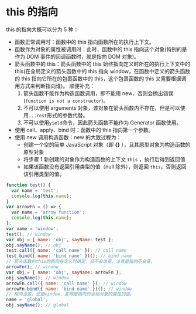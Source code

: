 # this 的指向

this 的指向大概可以分为 5 种：

- 函数正常调用时：函数中的 this 指向函数所在的执行上下文。
- 函数作为对象的属性被调用时：此时，函数中的 this 指向这个对象(特别的是作为 DOM 事件的回调函数时，就是指向 DOM 对象)。
- 箭头函数中的 this：箭头函数中的 this 始终指向定义时所在的执行上下文中的 this(在全局定义的箭头函数中的 this 指向 window，在函数中定义的箭头函数的 this 指向它所在的包裹函数中的 this，这个包裹函数的 this 又需要根据调用方式来判断指向谁)。
  顺便补充：
  1. 箭头函数不能作为构造函数调用，即不能用 new，否则会抛出错误(`function is not a constructor`)。
  2. 不可以使用 arguments 对象，该对象在箭头函数内不存在，但是可以使用`...rest`形式的参数代替。
  3. 不可以使用`yield`命令，因此箭头函数不能作为 Generator 函数使用。
- 使用 call、apply、bind 时：函数中的 this 指向第一个参数。
- 使用 new 调用构造函数：new 的大致过程为：
  - 创建一个空的简单 JavaScript 对象（即 **{}** ），且其原型对象为构造函数的原型对象
  - 将步骤 1 新创建的对象作为构造函数的上下文 `this` ，执行后得到返回值
  - 如果该函数没有返回引用类型的值（null 除外），则返回 `this`，否则返回该引用类型的值。

```js
function test() {
  var name = 'test';
  console.log(this.name);
}
var arrowFn = () => {
  var name = 'arrow function';
  console.log(this.name);
};
var name = 'window';
test(); // window
var obj = { name: 'obj', sayName: test };
obj.sayName(); // obj
test.call({ name: 'call name' }); // call name
test.bind({ name: 'bind name' })(); // bind name
// 箭头函数的this的指向在定义时确定，且不会改变。注意是指向不会变。
arrowFn(); // window
var obj = { name: 'obj', sayName: arrowFn };
obj.sayName(); // window
arrowFn.call({ name: 'call name' }); // window
arrowFn.bind({ name: 'bind name' })(); // window
// 指向没变，还是window，变得是指向的全局对象的属性的值。
name = 'global';
obj.sayName(); // global
```
